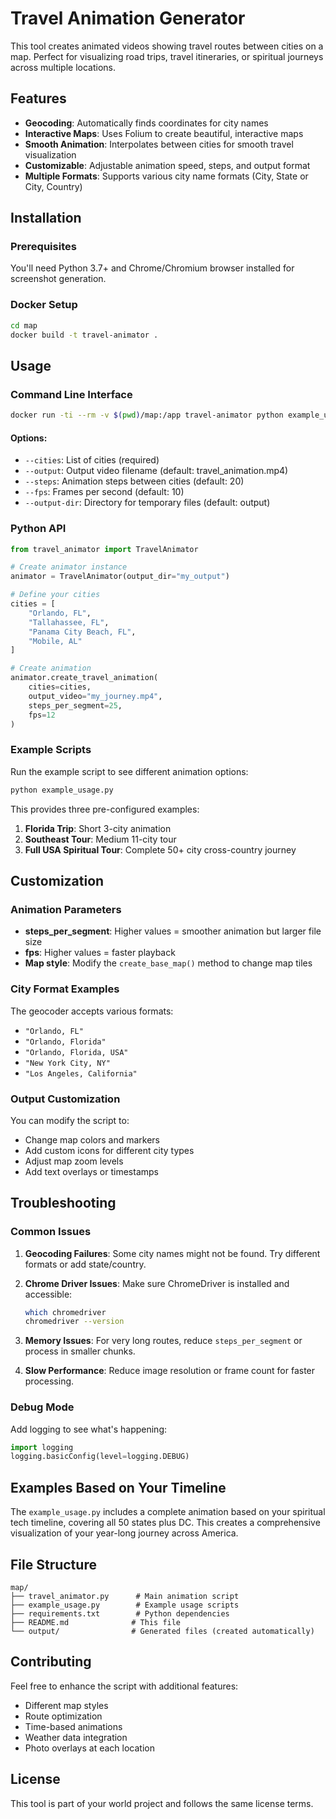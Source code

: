 # Travel Animation Generator

This tool creates animated videos showing travel routes between cities on a map. Perfect for visualizing road trips, travel itineraries, or spiritual journeys across multiple locations.

## Features

- **Geocoding**: Automatically finds coordinates for city names
- **Interactive Maps**: Uses Folium to create beautiful, interactive maps
- **Smooth Animation**: Interpolates between cities for smooth travel visualization
- **Customizable**: Adjustable animation speed, steps, and output format
- **Multiple Formats**: Supports various city name formats (City, State or City, Country)

## Installation

### Prerequisites

You'll need Python 3.7+ and Chrome/Chromium browser installed for screenshot generation.

### Docker Setup

```bash
cd map
docker build -t travel-animator .
```

## Usage

### Command Line Interface

```bash
docker run -ti --rm -v $(pwd)/map:/app travel-animator python example_usage.py
```

#### Options:
- `--cities`: List of cities (required)
- `--output`: Output video filename (default: travel_animation.mp4)
- `--steps`: Animation steps between cities (default: 20)
- `--fps`: Frames per second (default: 10)
- `--output-dir`: Directory for temporary files (default: output)

### Python API

```python
from travel_animator import TravelAnimator

# Create animator instance
animator = TravelAnimator(output_dir="my_output")

# Define your cities
cities = [
    "Orlando, FL",
    "Tallahassee, FL", 
    "Panama City Beach, FL",
    "Mobile, AL"
]

# Create animation
animator.create_travel_animation(
    cities=cities,
    output_video="my_journey.mp4",
    steps_per_segment=25,
    fps=12
)
```

### Example Scripts

Run the example script to see different animation options:

```bash
python example_usage.py
```

This provides three pre-configured examples:
1. **Florida Trip**: Short 3-city animation
2. **Southeast Tour**: Medium 11-city tour
3. **Full USA Spiritual Tour**: Complete 50+ city cross-country journey

## Customization

### Animation Parameters

- **steps_per_segment**: Higher values = smoother animation but larger file size
- **fps**: Higher values = faster playback
- **Map style**: Modify the `create_base_map()` method to change map tiles

### City Format Examples

The geocoder accepts various formats:
- `"Orlando, FL"`
- `"Orlando, Florida"`
- `"Orlando, Florida, USA"`
- `"New York City, NY"`
- `"Los Angeles, California"`

### Output Customization

You can modify the script to:
- Change map colors and markers
- Add custom icons for different city types
- Adjust map zoom levels
- Add text overlays or timestamps

## Troubleshooting

### Common Issues

1. **Geocoding Failures**: Some city names might not be found. Try different formats or add state/country.

2. **Chrome Driver Issues**: Make sure ChromeDriver is installed and accessible:
   ```bash
   which chromedriver
   chromedriver --version
   ```

3. **Memory Issues**: For very long routes, reduce `steps_per_segment` or process in smaller chunks.

4. **Slow Performance**: Reduce image resolution or frame count for faster processing.

### Debug Mode

Add logging to see what's happening:

```python
import logging
logging.basicConfig(level=logging.DEBUG)
```

## Examples Based on Your Timeline

The `example_usage.py` includes a complete animation based on your spiritual tech timeline, covering all 50 states plus DC. This creates a comprehensive visualization of your year-long journey across America.

## File Structure

```
map/
├── travel_animator.py      # Main animation script
├── example_usage.py        # Example usage scripts
├── requirements.txt        # Python dependencies
├── README.md              # This file
└── output/                # Generated files (created automatically)
```

## Contributing

Feel free to enhance the script with additional features:
- Different map styles
- Route optimization
- Time-based animations
- Weather data integration
- Photo overlays at each location

## License

This tool is part of your world project and follows the same license terms.
